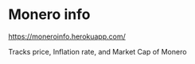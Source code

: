 # Monero info

https://moneroinfo.herokuapp.com/

Tracks price, Inflation rate, and Market Cap of Monero

